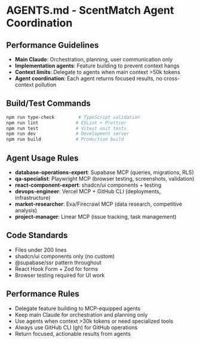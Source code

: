 # AGENTS.md - ScentMatch Agent Coordination

## Performance Guidelines
- **Main Claude**: Orchestration, planning, user communication only
- **Implementation agents**: Feature building to prevent context hangs
- **Context limits**: Delegate to agents when main context >50k tokens
- **Agent coordination**: Each agent returns focused results, no cross-context pollution

## Build/Test Commands
```bash
npm run type-check         # TypeScript validation
npm run lint              # ESLint + Prettier
npm run test              # Vitest unit tests
npm run dev               # Development server
npm run build             # Production build
```

## Agent Usage Rules
- **database-operations-expert**: Supabase MCP (queries, migrations, RLS)
- **qa-specialist**: Playwright MCP (browser testing, screenshots, validation)
- **react-component-expert**: shadcn/ui components + testing
- **devops-engineer**: Vercel MCP + GitHub CLI (deployments, infrastructure)
- **market-researcher**: Exa/Firecrawl MCP (data research, competitive analysis)
- **project-manager**: Linear MCP (issue tracking, task management)

## Code Standards
- Files under 200 lines
- shadcn/ui components only (no custom)
- @supabase/ssr pattern throughout
- React Hook Form + Zod for forms
- Browser testing required for UI work

## Performance Rules
- Delegate feature building to MCP-equipped agents
- Keep main Claude for orchestration and planning only
- Use agents when context >30k tokens or need specialized tools
- Always use GitHub CLI (gh) for GitHub operations
- Return focused, actionable results from agents